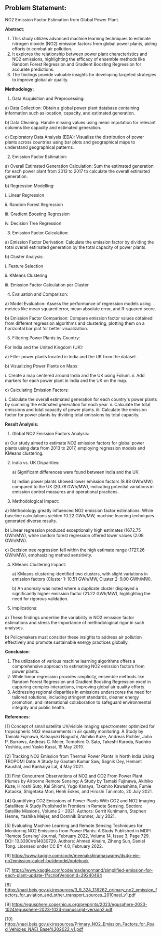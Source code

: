 ## Problem Statement: 

NO2 Emission Factor Estimation from Global Power Plant.

**Abstract:**
1. This study utilizes advanced machine learning techniques to estimate nitrogen dioxide (NO2) emission factors from global power plants, aiding efforts to combat air pollution.
2. It explores the relationship between power plant characteristics and NO2 emissions, highlighting the efficacy of ensemble methods like Random Forest Regression and Gradient Boosting Regression for accurate predictions.
3. The findings provide valuable insights for developing targeted strategies to improve global air quality.

**Methodology:**
1.  Data Acquisition and Preprocessing:
   
  a) Data Collection: Obtain a global power plant database containing information such as location, capacity, and estimated generation.
  
  b) Data Cleaning: Handle missing values using mean imputation for relevant columns like capacity and estimated generation.
  
  c) Exploratory Data Analysis (EDA): Visualize the distribution of power plants across countries using bar plots and geographical maps to understand geographical patterns.

2. Emission Factor Estimation:
   
  a) Overall Estimated Generation Calculation: Sum the estimated generation for each power plant from 2013 to 2017 to calculate the overall estimated generation.
  
  b) Regression Modelling:
  
   i. Linear Regression
    
   ii. Random Forest Regression
   
  iii. Gradient Boosting Regression
  
   iv. Decision Tree Regression
   
3. Emission Factor Calculation:
   
  a) Emission Factor Derivation: Calculate the emission factor by dividing the total overall estimated generation by the total capacity of power plants.
  
  b) Cluster Analysis:
  
   i. Feature Selection
  
   ii. KMeans Clustering
  
  iii. Emission Factor Calculation per Cluster

4. Evaluation and Comparison:
   
  a) Model Evaluation: Assess the performance of regression models using metrics like mean squared error, mean absolute error, and R-squared score.
  
  b) Emission Factor Comparison: Compare emission factor values obtained from different regression algorithms and clustering, plotting them on a horizontal bar plot for better visualization.

5. Filtering Power Plants by Country:
   
  For India and the United Kingdom (UK):
  
  a) Filter power plants located in India and the UK from the dataset.
  
  b) Visualizing Power Plants on Maps:
  
   i. Create a map centered around India and the UK using Folium.
    ii. Add markers for each power plant in India and the UK on the map.
   
  c) Calculating Emission Factors:
  
   i. Calculate the overall estimated generation for each country's power plants by summing the estimated generation for each year.
   ii. Calculate the total emissions and total capacity of power plants.
  iii. Calculate the emission factor for power plants by dividing total emissions by total capacity.

**Result Analysis:**
1. Global NO2 Emission Factors Analysis:
   
  a) Our study aimed to estimate NO2 emission factors for global power plants using data from 2013 to 2017, employing regression models and KMeans clustering.

2. India vs. UK Disparities:
   
   a) Significant differences were found between India and the UK.
   
   b) Indian power plants showed lower emission factors (8.88 GWh/MW) compared to the UK (20.78 GWh/MW), indicating potential variations in emission control measures and operational practices.

3. Methodological Impact:
   
  a) Methodology greatly influenced NO2 emission factor estimations. While baseline calculations yielded 10.22 GWh/MW, machine learning techniques generated diverse results.
  
  b) Linear regression produced exceptionally high estimates (1672.75 GWh/MW), while random forest regression offered lower values (2.08 GWh/MW).
  
  c) Decision tree regression fell within the high estimate range (1727.26 GWh/MW), emphasizing method sensitivity.

4. KMeans Clustering Impact:
   
   a) KMeans clustering identified two clusters, with slight variations in emission factors (Cluster 1: 10.51 GWh/MW, Cluster 2: 9.00 GWh/MW).
   
   b) An anomaly was noted where a duplicate cluster displayed a significantly higher emission factor (21.22 GWh/MW), highlighting the need for rigorous validation.

5. Implications:
   
  a) These findings underline the variability in NO2 emission factor estimations and stress the importance of methodological rigor in such analyses.
  
  b) Policymakers must consider these insights to address air pollution effectively and promote sustainable energy practices globally.

**Conclusion:**
1. The utilization of various machine learning algorithms offers a comprehensive approach to estimating NO2 emission factors from power plants.
2. While linear regression provides simplicity, ensemble methods like Random Forest Regression and Gradient Boosting Regression excel in capturing complex interactions, improving global air quality efforts.
3. Addressing regional disparities in emissions underscores the need for tailored solutions, including stringent standards, cleaner energy promotion, and international collaboration to safeguard environmental integrity and public health.

**References:**

[1] Concept of small satellite UV/visible imaging spectrometer optimized for tropospheric NO2 measurements in air quality monitoring: A Study by Tamaki Fujinawa,  Katsuyuki Noguchi, Akihiko Kuze, Andreas Richter, John P. Burrows, Andreas C. Meier, Tomohiro O. Sato, Takeshi Kuroda, Naohiro Yoshida, and Yasko Kasai, 15 May 2019. 

[2] Tracking NO2 Emission from Thermal Power Plants in North India Using TROPOMI Data: A Study by Gautam Kumar Saw, Sagnik Dey, Hemant Kaushal, and Kanhaiya Lal, 4 May 2021. 

[3] First Concurrent Observations of NO2 and CO2 From Power Plant Plumes by Airborne Remote Sensing: A Study by Tamaki Fujinawa, Akihiko Kuze, Hiroshi Suto, Kei Shiomi, Yugo Kanaya, Takahiro Kawashima, Fumie Kataoka, Shigetaka Mori, Henk Eskes, and Hiroshi Tanimoto, 20 July 2021. 

[4] Quantifying CO2 Emissions of Power Plants With CO2 and NO2 Imaging Satellites: A Study Published in Frontiers in Remote Sensing, Section: Satellite Missions, Volume 2 - 2021. Authors: Gerrit Kuhlmann, Stephen Henne, Yashika Meijer, and Dominik Brunner, July 2021. 

[5] Evaluating Machine Learning and Remote Sensing Techniques for Monitoring NO2 Emissions from Power Plants: A Study Published in MDPI 'Remote Sensing' Journal, February 2022, Volume 14, Issue 3, Page 729. DOI: 10.3390/rs14030729. Authors: Ahmed Alnaim, Ziheng Sun, Daniel Tong. Licensed under CC BY 4.0, February 2022. 

[6] https://www.kaggle.com/code/meenakshiramaswamy/ds4g-eie-no2emission-calcef-buildmodel/notebook 

[7] https://www.kaggle.com/code/maxlenormand/simplified-emission-for-each-plant-update-1?scriptVersionId=29240464 

[8] https://naei.beis.gov.uk/resources/3_9_324_136262_primary_no2_emission_factors_for_aviation_and_other_transport_sources_2010naei_v1.pdf 

[9] https://egusphere.copernicus.org/preprints/2023/egusphere-2023-1024/egusphere-2023-1024-manuscript-version2.pdf 

[10] https://naei.beis.gov.uk/resources/Primary_NO2_Emission_Factors_for_Road_Vehicles_NAEI_Base%202022_v1.pdf 
